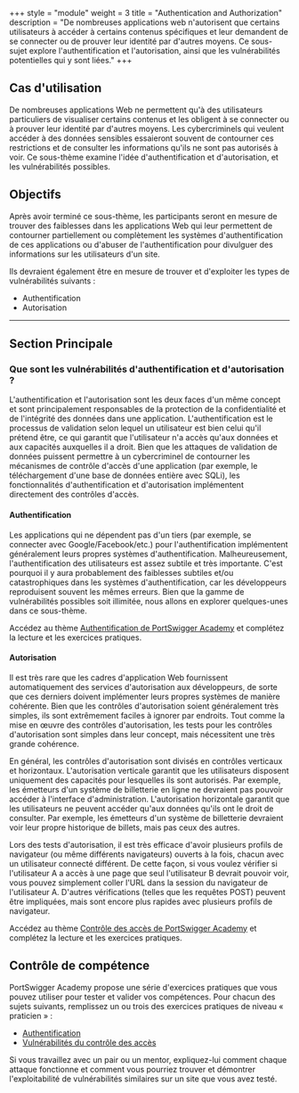 +++
style = "module"
weight = 3
title = "Authentication and Authorization"
description = "De nombreuses applications web n'autorisent que certains utilisateurs à accéder à certains contenus spécifiques et leur demandent de se connecter ou de prouver leur identité par d'autres moyens. Ce sous-sujet explore l'authentification et l'autorisation, ainsi que les vulnérabilités potentielles qui y sont liées."
+++

## Cas d'utilisation

De nombreuses applications Web ne permettent qu'à des utilisateurs particuliers de visualiser certains contenus et les obligent à se connecter ou à prouver leur identité par d'autres moyens. Les cybercriminels qui veulent accéder à des données sensibles essaieront souvent de contourner ces restrictions et de consulter les informations qu'ils ne sont pas autorisés à voir. Ce sous-thème examine l'idée d'authentification et d'autorisation, et les vulnérabilités possibles.

## Objectifs

Après avoir terminé ce sous-thème, les participants seront en mesure de trouver des faiblesses dans les applications Web qui leur permettent de contourner partiellement ou complètement les systèmes d'authentification de ces applications ou d'abuser de l'authentification pour divulguer des informations sur les utilisateurs d'un site.

Ils devraient également être en mesure de trouver et d'exploiter les types de vulnérabilités suivants :

- Authentification
- Autorisation

---
## Section Principale

### Que sont les vulnérabilités d'authentification et d'autorisation ?

L'authentification et l'autorisation sont les deux faces d'un même concept et sont principalement responsables de la protection de la confidentialité et de l'intégrité des données dans une application. L'authentification est le processus de validation selon lequel un utilisateur est bien celui qu'il prétend être, ce qui garantit que l'utilisateur n'a accès qu'aux données et aux capacités auxquelles il a droit. Bien que les attaques de validation de données puissent permettre à un cybercriminel de contourner les mécanismes de contrôle d'accès d'une application (par exemple, le téléchargement d'une base de données entière avec SQLi), les fonctionnalités d'authentification et d'autorisation implémentent directement des contrôles d'accès.

#### Authentification

Les applications qui ne dépendent pas d'un tiers (par exemple, se connecter avec Google/Facebook/etc.) pour l'authentification implémentent généralement leurs propres systèmes d'authentification. Malheureusement, l'authentification des utilisateurs est assez subtile et très importante. C'est pourquoi il y aura probablement des faiblesses subtiles et/ou catastrophiques dans les systèmes d'authentification, car les développeurs reproduisent souvent les mêmes erreurs. Bien que la gamme de vulnérabilités possibles soit illimitée, nous allons en explorer quelques-unes dans ce sous-thème.

Accédez au thème [Authentification de PortSwigger Academy](https://portswigger.net/web-security/authentication) et complétez la lecture et les exercices pratiques.

#### Autorisation

Il est très rare que les cadres d'application Web fournissent automatiquement des services d'autorisation aux développeurs, de sorte que ces derniers doivent implémenter leurs propres systèmes de manière cohérente. Bien que les contrôles d'autorisation soient généralement très simples, ils sont extrêmement faciles à ignorer par endroits. Tout comme la mise en œuvre des contrôles d'autorisation, les tests pour les contrôles d'autorisation sont simples dans leur concept, mais nécessitent une très grande cohérence.

En général, les contrôles d'autorisation sont divisés en contrôles verticaux et horizontaux. L'autorisation verticale garantit que les utilisateurs disposent uniquement des capacités pour lesquelles ils sont autorisés. Par exemple, les émetteurs d'un système de billetterie en ligne ne devraient pas pouvoir accéder à l'interface d'administration. L'autorisation horizontale garantit que les utilisateurs ne peuvent accéder qu'aux données qu'ils ont le droit de consulter. Par exemple, les émetteurs d'un système de billetterie devraient voir leur propre historique de billets, mais pas ceux des autres.

Lors des tests d'autorisation, il est très efficace d'avoir plusieurs profils de navigateur (ou même différents navigateurs) ouverts à la fois, chacun avec un utilisateur connecté différent. De cette façon, si vous voulez vérifier si l'utilisateur A a accès à une page que seul l'utilisateur B devrait pouvoir voir, vous pouvez simplement coller l'URL dans la session du navigateur de l'utilisateur A. D'autres vérifications (telles que les requêtes POST) peuvent être impliquées, mais sont encore plus rapides avec plusieurs profils de navigateur.

Accédez au thème [Contrôle des accès de PortSwigger Academy](https://portswigger.net/web-security/access-control) et complétez la lecture et les exercices pratiques.

## Contrôle de compétence

PortSwigger Academy propose une série d'exercices pratiques que vous pouvez utiliser pour tester et valider vos compétences. Pour chacun des sujets suivants, remplissez un ou trois des exercices pratiques de niveau « praticien » :

- [Authentification](https://portswigger.net/web-security/all-labs#authentication)
- [Vulnérabilités du contrôle des accès](https://portswigger.net/web-security/all-labs#access-control-vulnerabilities)

Si vous travaillez avec un pair ou un mentor, expliquez-lui comment chaque attaque fonctionne et comment vous pourriez trouver et démontrer l'exploitabilité de vulnérabilités similaires sur un site que vous avez testé.